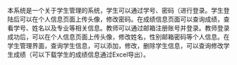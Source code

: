 本系统是一个关于学生管理的系统，学生可以通过学号、密码（进行登录。学生登陆后可以在个人信息页面上传头像，修改密码。在成绩信息页面可以查询成绩，查看学号、姓名以及专业等相关信息。教师可以通过邮箱注册账号并登录。教师登录成功后，可以在个人信息页面上传头像，修改姓名，性别邮箱密码等个人信息。在学生管理界面，查询学生信息，可以添加，修改，删除学生信息，可以查询修改学生成绩（可以下载学生的成绩信息通过Excel导出）。
